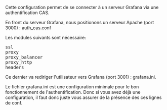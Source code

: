 Cette configuration permet de se connecter à un serveur Grafana via une authentification CAS. 

En front du serveur Grafana, nous positionons un serveur Apache (port 3000) : auth_cas.conf

Les modules suivants sont nécessaire:
<pre>ssl
proxy
proxy_balancer
proxy_http
headers
</pre>
Ce dernier va rediriger l'utilisateur vers Grafana (port 3001) : grafana.ini.

Le fichier grafana.ini est une configuration minimale pour le bon fonctionnement de l'authentification. Donc si vous avez déjà une configuration, il faut donc juste vous assurer de la présence des ces lignes de conf.
